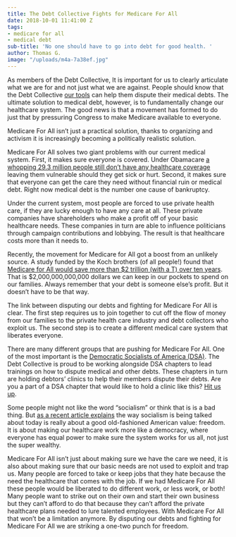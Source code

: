 ```yaml
---
title: The Debt Collective Fights for Medicare For All
date: 2018-10-01 11:41:00 Z
tags:
- medicare for all
- medical debt
sub-title: 'No one should have to go into debt for good health. '
author: Thomas G.
image: "/uploads/m4a-7a38ef.jpg"
---
```


As members of the Debt Collective, It is important for us to clearly articulate what we are for and not just what we are against. People should know that the Debt Collective [our tools](https://debtcollective.org/dispute-tools) can help them dispute their medical debts. The ultimate solution to medical debt, however, is to fundamentally change our healthcare system. The good news is that a movement has formed to do just that by pressuring Congress to make Medicare available to everyone. 

Medicare For All isn’t just a practical solution, thanks to organizing and activism it is increasingly becoming a politically realistic solution.

Medicare For All solves two giant problems with our current medical system. First, it makes sure everyone is covered. Under Obamacare [a whopping 29.3 million people still don’t have any healthcare coverage](https://www.cdc.gov/nchs/fastats/health-insurance.htm) leaving them vulnerable should they get sick or hurt. Second, it makes sure that everyone can get the care they need without financial ruin or medical debt. Right now medical debt is the number one cause of bankruptcy.

Under the current system, most people are forced to use private health care, if they are lucky enough to have any care at all. These private companies have shareholders who make a profit off of your basic healthcare needs. These companies in turn are able to influence politicians through campaign contributions and lobbying. The result is that healthcare costs more than it needs to.

Recently, the movement for Medicare for All got a boost from an unlikely source. A study funded by the Koch brothers (of all people!) found that [Medicare for All would save more than $2 trillion (with a T) over ten years](https://thinkprogress.org/mercatis-medicare-for-all-study-0a8681353316/). That is $2,000,000,000,000 dollars we can keep in our pockets to spend on our families. Always remember that your debt is someone else’s profit. But it doesn’t have to be that way.

The link between disputing our debts and fighting for Medicare For All is clear. The first step requires us to join together to cut off the flow of money from our families to the private health care industry and debt collectors who exploit us. The second step is to create a different medical care system that liberates everyone.

There are many different groups that are pushing for Medicare For All. One of the most important is the [Democratic Socialists of America (DSA)](https://www.dsausa.org/). The Debt Collective is proud to be working alongside DSA chapters to lead trainings on how to dispute medical and other debts. These chapters in turn are holding debtors’ clinics to help their members dispute their debts. Are you a part of a DSA chapter that would like to hold a clinic like this? [Hit us up](https://debtcollective.org/contact).

Some people might not like the word “socialism” or think that is is a bad thing. But [as a recent article explains](https://www.nytimes.com/2018/08/24/opinion/sunday/what-socialism-looks-like-in-2018.html?rref=collection%2Fsectioncollection%2Fsunday&action=click&contentCollection=sunday&region=stream&module=stream_unit&version=latest&contentPlacement=4&pgtype=sectionfront) the way socialism is being talked about today is really about a good old-fashioned American value: freedom. It is about making our healthcare work more like a democracy, where everyone has equal power to make sure the system works for us all, not just the super wealthy.

Medicare For All isn’t just about making sure we have the care we need, it is also about making sure that our basic needs are not used to exploit and trap us. Many people are forced to take or keep jobs that they hate because the need the healthcare that comes with the job. If we had Medicare For All these people would be liberated to do different work, or less work, or both! Many people want to strike out on their own and start their own business but they can’t afford to do that because they can’t afford the private healthcare plans needed to lure talented employees. With Medicare For All that won’t be a limitation anymore. By disputing our debts and fighting for Medicare For All we are striking a one-two punch for freedom.
